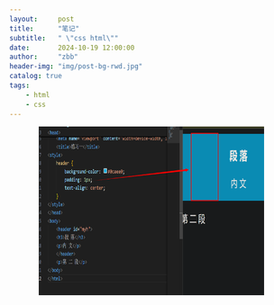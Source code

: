 ```yaml
---
layout:     post
title:      "笔记"
subtitle:   " \"css html\""
date:       2024-10-19 12:00:00
author:     "zbb"
header-img: "img/post-bg-rwd.jpg"
catalog: true
tags:
    - html
    - css
---
```


<p align = "center"><img src="https://github.com/zcr07/picx-images-hosting/raw/master/1/image.5j46vzsgr4.png?download=1?download=1" style="width:400px; height:300px;" /></p><br>
